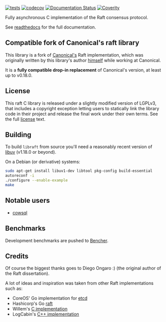 [![tests](https://github.com/cowsql/raft/actions/workflows/tests.yml/badge.svg)](https://github.com/cowsql/raft/actions/workflows/tests.yml) [![codecov](https://codecov.io/gh/cowsql/raft/branch/main/graph/badge.svg)](https://codecov.io/gh/cowsql/raft) [![Documentation Status](https://readthedocs.org/projects/raft/badge/?version=latest)](https://raft.readthedocs.io/en/latest/?badge=latest) [![Coverity](https://scan.coverity.com/projects/28929/badge.svg)](https://scan.coverity.com/projects/cowsql-raft)

Fully asynchronous C implementation of the Raft consensus protocol.

See [readthedocs](https://raft.readthedocs.io/) for the full documentation.

Compatible fork of Canonical's raft library
-------------------------------------------

This library is a fork of [Canonical's](https://github.com/canonical/raft) Raft
implementation, which was originally written by this library's author
[himself](https://github.com/canonical/raft/commits?author=freeekanayaka) while
working at Canonical.

It is a **fully compatible drop-in replacement** of Canonical's version, at
least up to v0.18.0.

License
-------

This raft C library is released under a slightly modified version of LGPLv3,
that includes a copyright exception letting users to statically link the library
code in their project and release the final work under their own terms. See the
full [license](./LICENSE) text.

Building
--------

To build ``libraft`` from source you'll need a reasonably recent version of [libuv](https://libuv.org/) (v1.18.0 or beyond).

On a Debian (or derivative) systems:


```bash
sudo apt-get install libuv1-dev libtool pkg-config build-essential
autoreconf -i
./configure --enable-example
make
```

Notable users
-------------

- [cowsql](https://github.com/cowsql/cowsql)

Benchmarks
----------

Development benchmarks are pushed to [Bencher](https://bencher.dev/console/projects/raft/perf).

Credits
-------

Of course the biggest thanks goes to Diego Ongaro :) (the original author of the
Raft dissertation).

A lot of ideas and inspiration was taken from other Raft implementations such
as:

- CoreOS' Go implementation for [etcd](https://github.com/etcd-io/etcd/tree/master/raft)
- Hashicorp's Go [raft](https://github.com/hashicorp/raft)
- Willem's [C implementation](https://github.com/willemt/raft)
- LogCabin's [C++ implementation](https://github.com/logcabin/logcabin)
